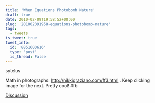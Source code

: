 ```yaml
---
title: 'When Equations Photobomb Nature'
draft: true
date: 2010-02-09T19:58:52+00:00
slug: '201002091958-equations-photobomb-nature'
tags:
  - tweets
is_tweet: true
tweet_info:
  id: '8851600616'
  type: 'post'
  is_thread: False
---
```




sytelus
  
Math in photographs: http://nikkigraziano.com/ff3.html . Keep clicking image for the next. Pretty cool! #fb

[Discussion](https://x.com/sytelus/status/8851600616)
